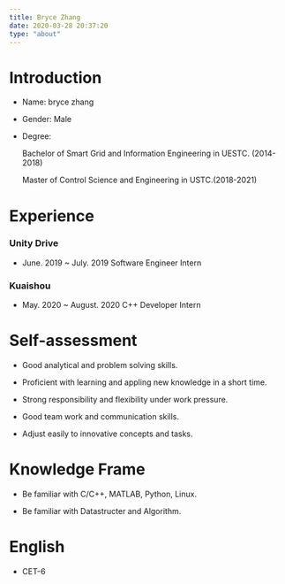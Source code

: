 ```yaml
---
title: Bryce Zhang
date: 2020-03-28 20:37:20
type: "about"
---
```


# Introduction
- Name: bryce zhang
- Gender: Male
- Degree: 

    Bachelor of Smart Grid and Information Engineering in UESTC.   (2014-2018)
    
    Master of Control Science and Engineering in USTC.(2018-2021)


# Experience

### Unity Drive

- June. 2019 ~ July. 2019  Software Engineer Intern

### Kuaishou

- May. 2020 ~ August. 2020  C++ Developer Intern

# Self-assessment

- Good analytical and problem solving skills.

- Proficient with learning and appling new knowledge in a short time.

- Strong responsibility and flexibility under work pressure.

- Good team work and communication skills.

- Adjust easily to innovative concepts and tasks.

# Knowledge Frame

- Be familiar with C/C++, MATLAB, Python, Linux.

- Be familiar with Datastructer and Algorithm.

# English

- CET-6